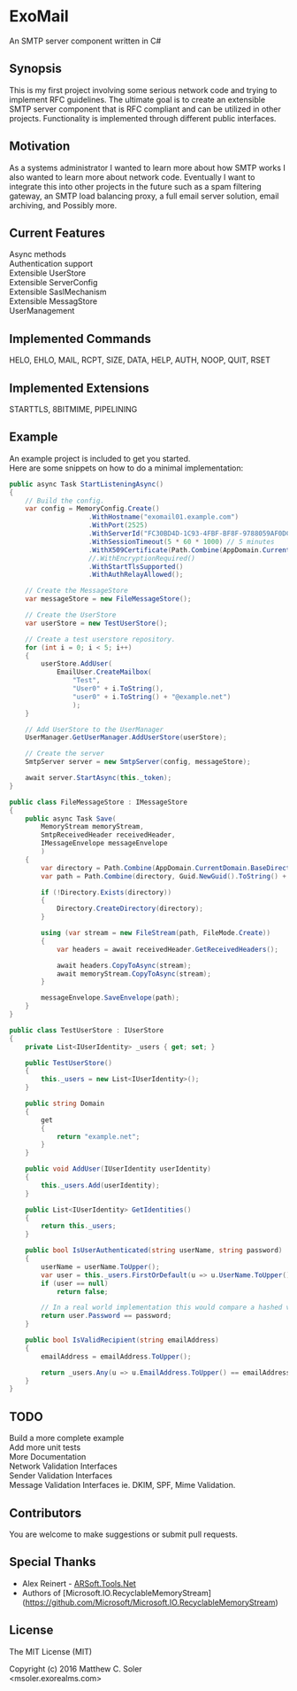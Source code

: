 # ExoMail
An SMTP server component written in C#

## Synopsis

This is my first project involving some serious network code and trying to implement RFC guidelines. The ultimate goal is to create an extensible SMTP server component that is RFC compliant and can be utilized in other projects. Functionality is implemented through different public interfaces. 

## Motivation

As a systems administrator I wanted to learn more about how SMTP works I also wanted to learn more about network code. Eventually I want to integrate this into other projects in the future such as a spam filtering gateway, an SMTP load balancing proxy, a full email server solution, email archiving, and Possibly more.

## Current Features

Async methods  
Authentication support  
Extensible UserStore  
Extensible ServerConfig  
Extensible SaslMechanism  
Extensible MessagStore  
UserManagement  

## Implemented Commands

HELO, EHLO, MAIL, RCPT, SIZE, DATA, HELP, AUTH, NOOP, QUIT, RSET

## Implemented Extensions

STARTTLS, 8BITMIME, PIPELINING

## Example

An example project is included to get you started.  
Here are some snippets on how to do a minimal implementation:  

```csharp
public async Task StartListeningAsync()
{
	// Build the config.
	var config = MemoryConfig.Create()
					.WithHostname("exomail01.example.com")
					.WithPort(2525)
					.WithServerId("FC30BD4D-1C93-4FBF-BF8F-9788059AF0DC")
					.WithSessionTimeout(5 * 60 * 1000) // 5 minutes
					.WithX509Certificate(Path.Combine(AppDomain.CurrentDomain.BaseDirectory, "localhost.pfx"), null)
					//.WithEncryptionRequired()
					.WithStartTlsSupported()
					.WithAuthRelayAllowed();

	// Create the MessageStore
	var messageStore = new FileMessageStore();

	// Create the UserStore
	var userStore = new TestUserStore();

	// Create a test userstore repository.
	for (int i = 0; i < 5; i++)
	{
		userStore.AddUser(
			EmailUser.CreateMailbox(
				"Test", 
				"User0" + i.ToString(), 
				"user0" + i.ToString() + "@example.net")
				);
	}

	// Add UserStore to the UserManager
	UserManager.GetUserManager.AddUserStore(userStore);

	// Create the server
	SmtpServer server = new SmtpServer(config, messageStore);

	await server.StartAsync(this._token);
}

public class FileMessageStore : IMessageStore
{
	public async Task Save(
		MemoryStream memoryStream, 
		SmtpReceivedHeader receivedHeader, 
		IMessageEnvelope messageEnvelope
		)
	{
		var directory = Path.Combine(AppDomain.CurrentDomain.BaseDirectory, "Queue");
		var path = Path.Combine(directory, Guid.NewGuid().ToString() + ".eml");

		if (!Directory.Exists(directory))
		{
			Directory.CreateDirectory(directory);
		}

		using (var stream = new FileStream(path, FileMode.Create))
		{
			var headers = await receivedHeader.GetReceivedHeaders();

			await headers.CopyToAsync(stream);
			await memoryStream.CopyToAsync(stream);
		}

		messageEnvelope.SaveEnvelope(path);
	}
}

public class TestUserStore : IUserStore
{
	private List<IUserIdentity> _users { get; set; }

	public TestUserStore()
	{
		this._users = new List<IUserIdentity>();
	}

	public string Domain
	{
		get
		{
			return "example.net";
		}
	}

	public void AddUser(IUserIdentity userIdentity)
	{
		this._users.Add(userIdentity);
	}

	public List<IUserIdentity> GetIdentities()
	{
		return this._users;
	}

	public bool IsUserAuthenticated(string userName, string password)
	{
		userName = userName.ToUpper();
		var user = this._users.FirstOrDefault(u => u.UserName.ToUpper() == userName);
		if (user == null)
			return false;

		// In a real world implementation this would compare a hashed version of the password.
		return user.Password == password;
	}

	public bool IsValidRecipient(string emailAddress)
	{
		emailAddress = emailAddress.ToUpper();

		return _users.Any(u => u.EmailAddress.ToUpper() == emailAddress);
	}
}
```

## TODO

Build a more complete example  
Add more unit tests  
More Documentation  
Network Validation Interfaces  
Sender Validation Interfaces  
Message Validation Interfaces ie. DKIM, SPF, Mime Validation.  

## Contributors

You are welcome to make suggestions or submit pull requests.

## Special Thanks

- Alex Reinert - [ARSoft.Tools.Net](http://arsofttoolsnet.codeplex.com/)  
- Authors of [Microsoft.IO.RecyclableMemoryStream] (https://github.com/Microsoft/Microsoft.IO.RecyclableMemoryStream)

## License

The MIT License (MIT)

Copyright (c) 2016 Matthew C. Soler  
<msoler.exorealms.com>